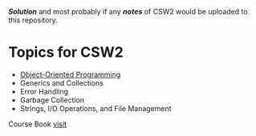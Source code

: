 ***Solution*** and most probably if any ***notes*** of CSW2 would be uploaded to this repository.
# Topics for CSW2 
- [Object-Oriented Programming](https://www.geeksforgeeks.org/introduction-of-object-oriented-programming/)
- Generics and Collections
- Error Handling
- Garbage Collection
- Strings, I/O Operations, and File Management

Course Book [visit](https://github.com/rahul-mallik/CSWL-3rd-SEM-/blob/main/Hands%20on%20practice%20in%20class/Full%20Stack%20Java%20Development%20with%20Spring%20MVC%2C%20Hibernate%2C%20jQuery%2C%20and%20Bootstrap%20(1)_compressed.pdf)
